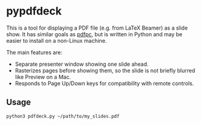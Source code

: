 # pypdfdeck

This is a tool for displaying a PDF file (e.g. from LaTeX Beamer) as a slide show.
It has similar goals as [pdfpc](https://github.com/pdfpc/pdfpc),
but is written in Python and may be easier to install on a non-Linux machine.

The main features are:
- Separate presenter window showing one slide ahead.
- Rasterizes pages before showing them, so the slide is not briefly blurred like Preview on a Mac.
- Responds to Page Up/Down keys for compatibility with remote controls.

## Usage

```
python3 pdfdeck.py ~/path/to/my_slides.pdf
```
